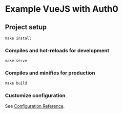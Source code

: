 # Example VueJS with Auth0

## Project setup
```
make install
```

### Compiles and hot-reloads for development
```
make serve
```

### Compiles and minifies for production
```
make build
```

### Customize configuration
See [Configuration Reference](https://cli.vuejs.org/config/).
